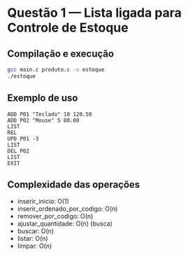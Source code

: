
# Questão 1 — Lista ligada para Controle de Estoque

## Compilação e execução

```bash
gcc main.c produto.c -o estoque
./estoque
```

## Exemplo de uso

```
ADD P01 "Teclado" 10 120.50
ADD P02 "Mouse" 5 80.00
LIST
REL
UPD P01 -3
LIST
DEL P02
LIST
EXIT
```

## Complexidade das operações

- inserir_inicio: O(1)
- inserir_ordenado_por_codigo: O(n)
- remover_por_codigo: O(n)
- ajustar_quantidade: O(n) (busca)
- buscar: O(n)
- listar: O(n)
- limpar: O(n)
